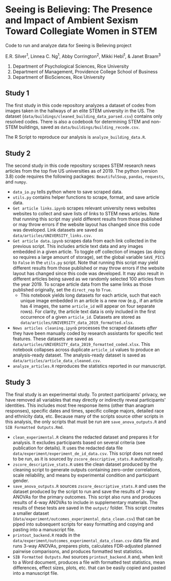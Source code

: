 # Seeing is Believing: The Presence and Impact of Ambient Sexism Toward Collegiate Women in STEM
 Code to run and analyze data for Seeing is Believing project

E.R. Silver<sup>1</sup>, Linnea C. Ng<sup>1</sup>, Abby Corrington<sup>2</sup>, Mikki Hebl<sup>1</sup>, & Janet Braam<sup>3</sup>

1. Department of Psychological Sciences, Rice University
2. Department of Management, Providence College School of Business
3. Department of BioSciences, Rice University

## Study 1

The first study in this code repository analyzes a dataset of codes from images taken in the hallways of an elite STEM university in the US. The dataset (`data/buildings/cleaned_building_data_parsed.csv`) contains only resolved codes. There is also a codebook for determining STEM and non-STEM buildings, saved as `data/buildings/building_recode.csv`.

The R Script to reproduce our analysis is `analyze_building_data.R`.

## Study 2

The second study in this code repository scrapes STEM research news articles from the top five US universities as of 2019. The python (version 3.8) code requires the following packages: `BeautifulSoup`, `pandas`, `requests`, and `numpy`.

* `data_io.py` tells python where to save scraped data. 
* `utils.py` contains helper functions to scrape, format, and save article data.
* `Get article links.ipynb` scrapes relevant university news websites websites to collect and save lists of links to STEM news articles. Note that running this script may yield different results from those published or may throw errors if the website layout has changed since this code was developed. Link datasets are saved as `data/articles/UNIVERSITY_links.csv`. 
* `Get article data.ipynb` scrapes data from each link collected in the previous script. This includes article text data and any images embedded in a given article. To toggle off collection of images (as doing so requires a large amount of storage), set the global variable `SAVE_PICS` to `False` in the `utils.py` script. Note that running this script may yield different results from those published or may throw errors if the website layout has changed since this code was developed. It may also result in different articles being saved as we randomly selected 100 articles from the year 2019. To scrape article data from the same links as those published originally, set the `direct_rep` to `True`. 
  * This notebook yields long datasets for each article, such that each unique image embedded in an article is a new row (e.g., if an article has 4 images, the same `article_id` will appear on four separate rows). For clarity, the article text data is only included in the first occurrence of a given `article_id`. Datasets are stored as `data/articles/UNIVERSITY_data_2019_formatted.xlsx`. 
* `News articles cleaning.ipynb` processes the scraped datasets _after_ they have been manually coded by research assistants for specific text features. These datasets are saved as `data/articles/UNIVERSITY_data_2019_formatted_coded.xlsx`. This notebook collapses across duplicate `article_id` values to produce an analysis-ready dataset. The analysis-ready dataset is saved as `data/articles/article_data_cleaned.csv`.
* `analyze_articles.R` reproduces the statistics reported in our manuscript. 


## Study 3

The final study is an experimental study. To protect participants' privacy, we have removed all variables that may directly or indirectly reveal participants' identities. This includes most free response items (other than anagram responses), specific dates and times, specific college majors, detailed race and ethnicity data, etc. Because many of the scripts source other scripts in this analysis, the only scripts that must be run are `save_anova_outputs.R` and `SIB Formatted Outputs.Rmd`.

* `clean_experimental.R` cleans the redacted dataset and prepares it for analysis. It excludes participants based on several criteria (see publication for details). It uses the redacted data file `data/experiment/experiment_de_id_data.csv`. This script does not need to be run, as it is sourced by `zscore_descriptive_stats.R` automatically. 
* `zscore_descriptive_stats.R` uses the clean dataset produced by the cleaning script to generate outputs containing zero-order correlations, scale reliability, and means by experimental condition and participant gender. 
* `save_anova_outputs.R` sources `zscore_descriptive_stats.R` and uses the dataset produced by the script to run and save the results of 3-way ANOVAs for the primary outcomes. This script also runs and produces results of 4-way ANOVAs to include in supplementary materials. The results of these tests are saved in the `output/` folder. This script creates a smaller dataset (`data/experiment/outcomes_experimental_data_clean.csv`) that can be piped into subsequent scripts for easy formatting and copying and pasting into a manuscript file. 
* `printout_backend.R` reads in the `data/experiment/outcomes_experimental_data_clean.csv` data file and runs 3-way ANOVAs, prepares plots, calculates FDR-adjusted planned pairwise comparisons, and produces formatted test statistics.
* `SIB Formatted Outputs.Rmd` sources `printout_backend.R` and, when knit to a Word document, produces a file with formatted test statistics, mean differences, effect sizes, plots, etc. that can be easily copied and pasted into a manuscript file. 


